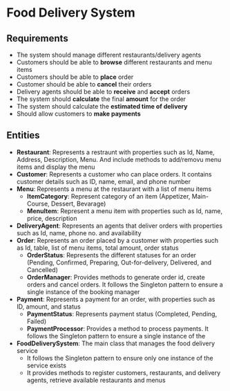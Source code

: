 # Food Delivery System

## Requirements
- The system should manage different restaurants/delivery agents
- Customers should be able to **browse** different restaurants and menu items
- Customers should be able to **place** order
- Customer should be able to **cancel** their orders
- Delivery agents should be able to **receive** and **accept** orders
- The system should **calculate** the final **amount** for the order
- The system should calculate the **estimated time of delivery**
- Should allow customers to **make payments**

## Entities
- **Restaurant**: Represents a restraunt with properties such as Id, Name, Address, Description, Menu. And include methods to add/removu menu items and display the menu
- **Customer**: Represents a customer who can place orders. It contains customer details such as ID, name, email, and phone number
- **Menu**: Represents a menu at the restaurant with a list of menu items
  - **ItemCategory**: Represent category of an item (Appetizer, Main-Course, Dessert, Bevarage) 
  - **MenuItem**: Represent a menu item with properties such as Id, name, price, description
- **DeliveryAgent**: Represents an agents that deliver orders with properties such as Id, name, phone no. and availability
- **Order**: Represents an order placed by a customer with properties such as Id, table, list of menu items, total amount, order status
  - **OrderStatus**: Represents the different statuses for an order (Pending, Confirmed, Preparing, Out-for-delivery, Delivered, and Cancelled)
  - **OrderManager**: Provides methods to generate order id, create orders and cancel orders. It follows the Singleton pattern to ensure a single instance of the booking manager
- **Payment**: Represents a payment for an order, with properties such as ID, amount, and status
  - **PaymentStatus**: Represents payment status (Completed, Pending, Failed)
  - **PaymentProcessor**: Provides a method to process payments. It follows the Singleton pattern to ensure a single instance of the 
- **FoodDeliverySystem**: The main class that manages the food delivery service
  - It follows the Singleton pattern to ensure only one instance of the service exists
  - It provides methods to register customers, restaurants, and delivery agents, retrieve available restaurants and menus
